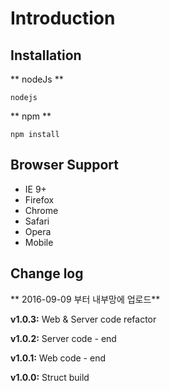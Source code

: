Introduction
============


Installation
------------

** nodeJs **

```
nodejs
```

** npm **

```
npm install
```


Browser Support
---------------
- IE 9+
- Firefox
- Chrome
- Safari
- Opera
- Mobile


Change log
----------
** 2016-09-09 부터 내부망에 업로드**

**v1.0.3:**
Web & Server code refactor

**v1.0.2:**
Server code - end

**v1.0.1:**
Web code - end

**v1.0.0:**
Struct build
